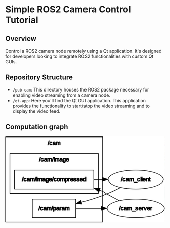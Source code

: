 # Simple ROS2 Camera Control Tutorial

## Overview
Control a ROS2 camera node remotely using a Qt application. It's designed for developers looking to integrate ROS2 functionalities with custom Qt GUIs.

## Repository Structure
  -  `/pub-cam`: This directory houses the ROS2 package necessary for enabling video streaming from a camera node.
  -  `/qt-app`: Here you'll find the Qt GUI application. This application provides the functionality to start/stop the video streaming and to display the video feed.

## Computation graph

![Computation graph](./res/rosgraph.png)

